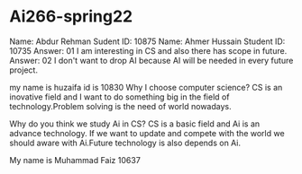 # Ai266-spring22
Name: Abdur Rehman
Sudent ID: 10875
Name: Ahmer Hussain
Student ID: 10735
Answer: 01
I am interesting in CS and also there has scope in future.
Answer: 02
I don't want to drop AI because AI will be needed in every future project.

my name is huzaifa id is 10830
Why I choose computer science?
CS is an inovative field and I want to do something big in the field of technology.Problem solving is the need of world nowadays.

Why do you think we study Ai in CS?
CS is a basic field and Ai is an advance technology. If we want to update and compete with the world we should aware with Ai.Future technology is also depends on Ai.

My name is Muhammad Faiz 10637



